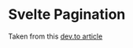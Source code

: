 # Svelte Pagination

Taken from this [dev.to article](https://mauricius.dev/building-a-pagination-component-in-svelte/)
